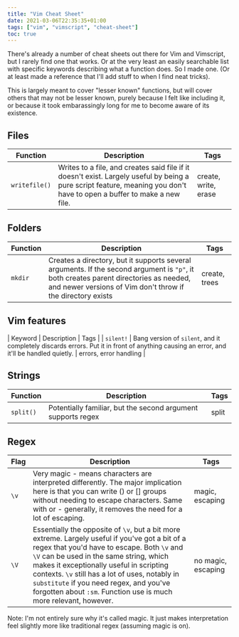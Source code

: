 ```yaml
---
title: "Vim Cheat Sheet"
date: 2021-03-06T22:35:35+01:00
tags: ["vim", "vimscript", "cheat-sheet"]
toc: true
---
```


There's already a number of cheat sheets out there for Vim and Vimscript, but I rarely find one that works. Or at the very least an easily searchable list with specific keywords describing what a function does. So I made one. (Or at least made a reference that I'll add stuff to when I find neat tricks).

This is largely meant to cover "lesser known" functions, but will cover others that may not be lesser known, purely because I felt like including it, or because it took embarassingly long for me to become aware of its existence.

## Files

| Function | Description | Tags |
| -------- | ----------- | ---- |
| `writefile()` | Writes to a file, and creates said file if it doesn't exist. Largely useful by being a pure script feature, meaning you don't have to open a buffer to make a new file. | create, write, erase |

## Folders

| Function | Description | Tags |
| -------- | ----------- | ---- |
| `mkdir`  | Creates a directory, but it supports several arguments. If the second argument is `"p"`, it both creates parent directories as needed, and newer versions of Vim don't throw if the directory exists | create, trees | 

## Vim features

| Keyword | Description | Tags |
| `silent!` | Bang version of `silent`, and it completely discards errors. Put it in front of anything causing an error, and it'll be handled quietly. | errors, error handling |

## Strings
| Function | Description | Tags |
| -------- | ----------- | ---- |
| `split()` | Potentially familiar, but the second argument supports regex | split |

## Regex

| Flag | Description | Tags |
| ---- | ----------- | ---- |
| `\v` | Very magic - means characters are interpreted differently. The major implication here is that you can write () or [] groups without needing to escape characters. Same with or - generally, it removes the need for a lot of escaping. | magic, escaping |
| `\V` | Essentially the opposite of `\v`, but a bit more extreme. Largely useful if you've got a bit of a regex that you'd have to escape. Both `\v` and `\V` can be used in the same string, which makes it exceptionally useful in scripting contexts. `\v` still has a lot of uses, notably in `substitute` if you need regex, and you've forgotten about `:sm`. Function use is much more relevant, however. | no magic, escaping |

Note: I'm not entirely sure why it's called magic. It just makes interpretation feel slightly more like traditional regex (assuming magic is on).

